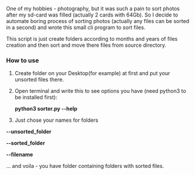 One of my hobbies - photography, but it was such a pain to sort photos after my sd-card was filled (actually 2 cards with 64Gb). So I decide to automate boring process of sorting photos (actually any files can be sorted in a second) and wrote this small cli program to sort files.

This script is just create folders according to months and years of files creation and then sort and move there files from source directory.

### How to use 

1. Create folder on your Desktop(for example) at first and put your unsorted files there.
2. Open terminal and write this to see options you have (need python3 to be installed first):

   **python3 sorter.py --help** 
   
3. Just chose your names for folders 

**--unsorted_folder**

**--sorted_folder**

**--filename**

... and voila - you have folder containing folders with sorted files. 
